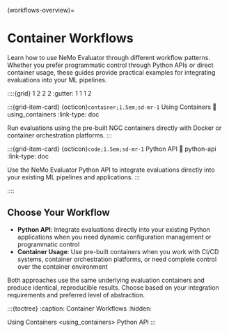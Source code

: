 (workflows-overview)=

# Container Workflows

Learn how to use NeMo Evaluator through different workflow patterns. Whether you prefer programmatic control through Python APIs or direct container usage, these guides provide practical examples for integrating evaluations into your ML pipelines.

::::{grid} 1 2 2 2
:gutter: 1 1 1 2

:::{grid-item-card} {octicon}`container;1.5em;sd-mr-1` Using Containers
:link: using_containers
:link-type: doc

Run evaluations using the pre-built NGC containers directly with Docker or container orchestration platforms.
:::

:::{grid-item-card} {octicon}`code;1.5em;sd-mr-1` Python API
:link: python-api
:link-type: doc

Use the NeMo Evaluator Python API to integrate evaluations directly into your existing ML pipelines and applications.
:::

::::

## Choose Your Workflow

- **Python API**: Integrate evaluations directly into your existing Python applications when you need dynamic configuration management or programmatic control
- **Container Usage**: Use pre-built containers when you work with CI/CD systems, container orchestration platforms, or need complete control over the container environment

Both approaches use the same underlying evaluation containers and produce identical, reproducible results. Choose based on your integration requirements and preferred level of abstraction.

:::{toctree}
:caption: Container Workflows
:hidden:

Using Containers <using_containers>
Python API <python-api>
:::
